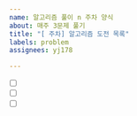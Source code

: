 ```yaml
---
name: 알고리즘 풀이 n 주차 양식
about: 매주 3문제 풀기
title: "[ 주차] 알고리즘 도전 목록"
labels: problem
assignees: yj178

---
```


- [ ] []()
- [ ] []()
- [ ] []()

